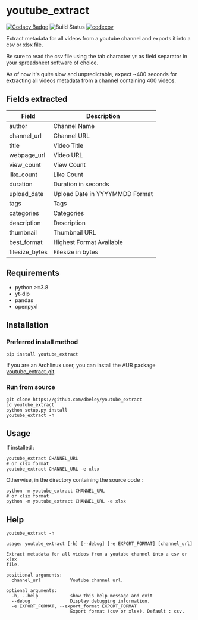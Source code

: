 # youtube_extract

[![Codacy Badge](https://api.codacy.com/project/badge/Grade/131858400ee84232a50c03f4b06c9344)](https://app.codacy.com/manual/dbeley/youtube_extract?utm_source=github.com&utm_medium=referral&utm_content=dbeley/youtube_extract&utm_campaign=Badge_Grade_Dashboard)
![Build Status](https://github.com/dbeley/youtube_extract/workflows/CI/badge.svg)
[![codecov](https://codecov.io/gh/dbeley/youtube_extract/branch/master/graph/badge.svg)](https://codecov.io/gh/dbeley/youtube_extract)

Extract metadata for all videos from a youtube channel and exports it into a csv or xlsx file.

Be sure to read the csv file using the tab character `\t` as field separator in your spreadsheet software of choice.

As of now it's quite slow and unpredictable, expect ~400 seconds for extracting all videos metadata from a channel containing 400 videos.

## Fields extracted

| Field          | Description                    |
|----------------|--------------------------------|
| author         | Channel Name                   |
| channel_url    | Channel URL                    |
| title          | Video Title                    |
| webpage_url    | Video URL                      |
| view_count     | View Count                     |
| like_count     | Like Count                     |
| duration       | Duration in seconds            |
| upload_date    | Upload Date in YYYYMMDD Format |
| tags           | Tags                           |
| categories     | Categories                     |
| description    | Description                    |
| thumbnail      | Thumbnail URL                  |
| best_format    | Highest Format Available       |
| filesize_bytes | Filesize in bytes              |

## Requirements

- python >=3.8
- yt-dlp
- pandas
- openpyxl

## Installation

### Preferred install method

```
pip install youtube_extract
```

If you are an Archlinux user, you can install the AUR package [youtube_extract-git](https://aur.archlinux.org/packages/youtube_extract-git).

### Run from source

```
git clone https://github.com/dbeley/youtube_extract
cd youtube_extract
python setup.py install
youtube_extract -h
```

## Usage

If installed :

```
youtube_extract CHANNEL_URL
# or xlsx format
youtube_extract CHANNEL_URL -e xlsx
```

Otherwise, in the directory containing the source code :

```
python -m youtube_extract CHANNEL_URL
# or xlsx format
python -m youtube_extract CHANNEL_URL -e xlsx
```

## Help

```
youtube_extract -h
```

```
usage: youtube_extract [-h] [--debug] [-e EXPORT_FORMAT] [channel_url]

Extract metadata for all videos from a youtube channel into a csv or xlsx
file.

positional arguments:
  channel_url           Youtube channel url.

optional arguments:
  -h, --help            show this help message and exit
  --debug               Display debugging information.
  -e EXPORT_FORMAT, --export_format EXPORT_FORMAT
                        Export format (csv or xlsx). Default : csv.
```

